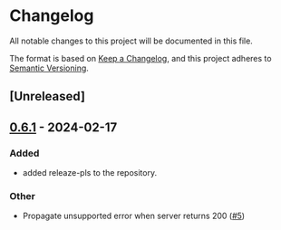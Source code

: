 # Changelog
All notable changes to this project will be documented in this file.

The format is based on [Keep a Changelog](https://keepachangelog.com/en/1.0.0/),
and this project adheres to [Semantic Versioning](https://semver.org/spec/v2.0.0.html).

## [Unreleased]

## [0.6.1](https://github.com/prefix-dev/async_http_range_reader/compare/v0.6.0...v0.6.1) - 2024-02-17

### Added
- added releaze-pls to the repository.

### Other
- Propagate unsupported error when server returns 200 ([#5](https://github.com/prefix-dev/async_http_range_reader/pull/5))
